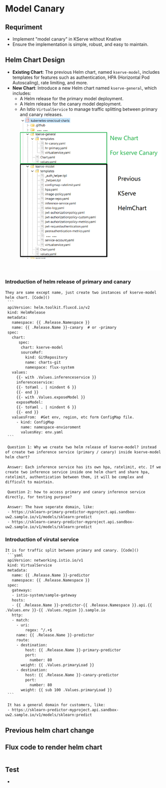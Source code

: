 # Model Canary

## Requriment
- Implement "model canary" in KServe without Knative
- Ensure the implementation is simple, robust, and easy to maintain.

## Helm Chart Design
- **Existing Chart**: The previous Helm chart, named `kserve-model`, includes templates for features such as authentication, HPA (Horizontal Pod Autoscaling), rate limiting, and more.
- **New Chart**: Introduce a new Helm chart named `kserve-general`, which includes:
  - A Helm release for the primary model deployment.
  - A Helm release for the canary model deployment.
  - An Istio `VirtualService` to manage traffic splitting between primary and canary releases.
  ![Helm Chart Template](https://github.com/johnzheng1975/kcd_beijing2025/blob/main/Canary/diagrams/helmChart-Canary.png)
  

### Introduction of helm release of primary and canary
    They are same except name, just create two instances of kserve-model helm chart. [Code]()
     ```
     apiVersion: helm.toolkit.fluxcd.io/v2
     kind: HelmRelease
     metadata:
       namespace: {{ .Release.Namespace }}
       name: {{ .Release.Name }}-canary  # or -primary
     spec:
       chart:
          spec:
           chart: kserve-model
           sourceRef:
             kind: GitRepository
             name: charts-git
             namespace: flux-system
       values:
         {{- with .Values.inferenceservice }}
         inferenceservice:
         {{- toYaml . | nindent 6 }}
         {{- end }}
         {{- with .Values.exposeModel }}
         exposeModel:
         {{- toYaml . | nindent 6 }}
         {{- end }}
       valuesFrom:  #Get env, region, etc form ConfigMap file.
         - kind: ConfigMap
           name: namespace-envioroment
           valuesKey: env.yaml
     ```

     Question 1: Why we create two helm release of kserve-model? instead of create two inference service (primary / canary) inside kserve-model helm chart?

     Answer: Each inference service has its own hpa, ratelimit, etc. If we create two inference service inside one helm chart and share hpa, ratelimit, authentication between them, it will be complex and difficult to maintain. 

     Question 2: how to access primary and canary inference service directly, for testing purpose?

     Answer: The have seperate domain, like:
     - https://sklearn-primary-predictor-myproject.api.sandbox-uw2.sample.io/v1/models/sklearn:predict
     - https://sklearn-canary-predictor-myproject.api.sandbox-uw2.sample.io/v1/models/sklearn:predict


###  Introduction of virutal service
    It is for traffic split between primary and canary. [Code]()
     ```yaml
     apiVersion: networking.istio.io/v1
     kind: VirtualService
     metadata:
       name: {{ .Release.Name }}-predictor
       namespace: {{ .Release.Namespace }}
     spec:
       gateways:
       - istio-system/sample-gateway
       hosts:
       - {{ .Release.Name }}-predictor-{{ .Release.Namespace }}.api.{{ .Values.env }}-{{ .Values.region }}.sample.io
       http:
       - match:
         - uri:
             regex: ^/.+$
         name: {{ .Release.Name }}-predictor
         route:
         - destination:
             host: {{ .Release.Name }}-primary-predictor
             port:
               number: 80
           weight: {{ .Values.primaryLoad }}
         - destination:
             host: {{ .Release.Name }}-canary-predictor
             port:
               number: 80
           weight: {{ sub 100 .Values.primaryLoad }}
     ```

     It has a general domain for customers, like:
     - https://sklearn-predictor-myproject.api.sandbox-uw2.sample.io/v1/models/sklearn:predict

## Previous helm chart change

## Flux code to render helm chart
   ```
   ```

## Test
- 

